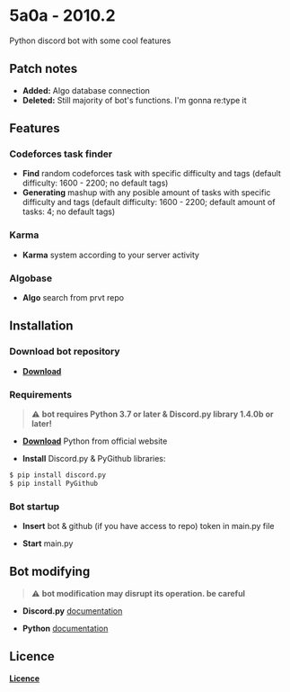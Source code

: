 # 5a0a - 2010.2
Python discord bot with some cool features

## Patch notes

- **Added:** Algo database connection
- **Deleted:** Still majority of bot's functions. I'm gonna re:type it

## Features

### Codeforces task finder

- **Find** random codeforces task with specific difficulty and tags (default difficulty: 1600 - 2200; no default tags)
- **Generating** mashup with any posible amount of tasks with specific difficulty and tags (default difficulty: 1600 - 2200; default amount of tasks: 4; no default tags)

### Karma

- **Karma** system according to your server activity

### Algobase

- **Algo** search from prvt repo

## Installation

### Download bot repository

- **[Download](https://github.com/unknowableshade/wndrx-bot/archive/master.zip)**

### Requirements

> :warning: **bot requires Python 3.7 or later & Discord.py library 1.4.0b or later!**

- **[Download](https://www.python.org/downloads/)** Python from official website

- **Install** Discord.py & PyGithub libraries:

```bash
$ pip install discord.py
$ pip install PyGithub
```
### Bot startup

- **Insert** bot & github (if you have access to repo) token in main.py file

- **Start** main.py

## Bot modifying

> :warning: **bot modification may disrupt its operation. be careful**

- **Discord.py** [documentation](https://discordpy.readthedocs.io/en/latest/)

- **Python** [documentation](https://docs.python.org/3/)

## Licence 

**[Licence](https://choosealicense.com/licenses/apache-2.0/)**
